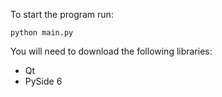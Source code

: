 To start the program run:

<code>python main.py</code>

You will need to download the following libraries:
- Qt
- PySide 6
